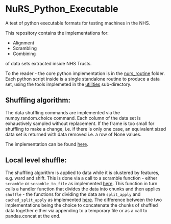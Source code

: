 # NuRS_Python_Executable
A test of python executable formats for testing machines in the NHS.

This repository contains the implementations for:

* Alignment
* Scrambling
* Combining

of data sets extracted inside NHS Trusts.

To the reader - the core python implementation is in the [nurs_routine](nurs_routines) folder.  Each python script inside is a single standalone routine to produce a data set, using the tools implemeted in the [utilities](nurs_routines/utilities) sub-directory.

## Shuffling algorithm:

The data shuffling commands are implemented via the numpy.random.choice command.  Each column of the data set is exhaustively sampled without replacement.  If the frame is too small for shuffling to make a change, i.e. if there is only one case, an equivalent sized data set is returned with data removed i.e. a row of None values.

The implementation can be found [here](nurs_routines/utilities/utilities.py).

## Local level shuffle:

The shuffling algorithm is applied to data while it is clustered by features, e.g. ward and shift.  This is done via a call to a scramble function - either `scramble` or `scramble_to_file` as implemented [here](nurs_routines/utilities/scrambler.py).  This function in turn calls a handler function that divides the data into chunks and then applies `shuffle` - the functions for dividing the data are `split_apply` and `cached_split_apply` as implemented [here](nurs_routines/utilities/split_apply.py).  The difference between the two implementations being the choice to concatenate the chunks of shuffled data together either via appending to a temporary file or as a call to pandas.concat at the end.
